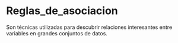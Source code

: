 # Reglas_de_asociacion
Son técnicas utilizadas para descubrir relaciones interesantes entre  variables en grandes conjuntos de datos. 
